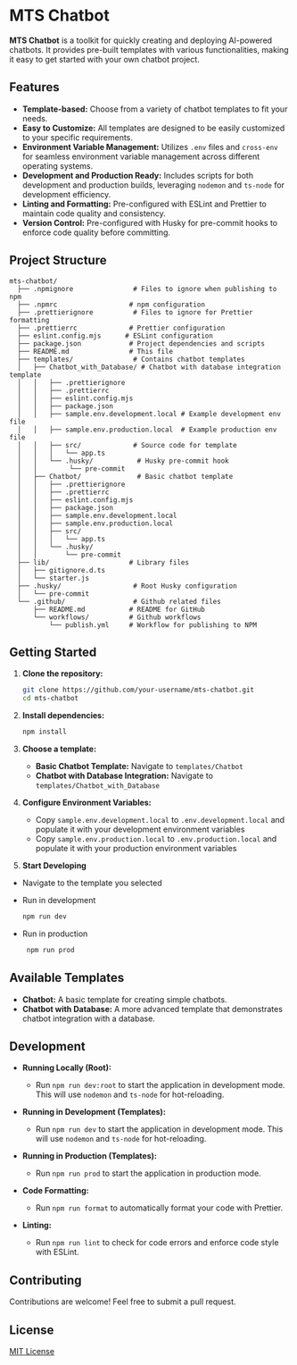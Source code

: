 # MTS Chatbot

**MTS Chatbot** is a toolkit for quickly creating and deploying AI-powered chatbots. It provides pre-built templates with various functionalities, making it easy to get started with your own chatbot project.

## Features

- **Template-based:** Choose from a variety of chatbot templates to fit your needs.
- **Easy to Customize:** All templates are designed to be easily customized to your specific requirements.
- **Environment Variable Management:** Utilizes `.env` files and `cross-env` for seamless environment variable management across different operating systems.
- **Development and Production Ready:** Includes scripts for both development and production builds, leveraging `nodemon` and `ts-node` for development efficiency.
- **Linting and Formatting:** Pre-configured with ESLint and Prettier to maintain code quality and consistency.
- **Version Control:** Pre-configured with Husky for pre-commit hooks to enforce code quality before committing.

## Project Structure

```
mts-chatbot/
  ├── .npmignore               # Files to ignore when publishing to npm
  ├── .npmrc                  # npm configuration
  ├── .prettierignore          # Files to ignore for Prettier formatting
  ├── .prettierrc             # Prettier configuration
  ├── eslint.config.mjs      # ESLint configuration
  ├── package.json            # Project dependencies and scripts
  ├── README.md               # This file
  ├── templates/               # Contains chatbot templates
  │   ├── Chatbot_with_Database/ # Chatbot with database integration template
  │   │   ├── .prettierignore
  │   │   ├── .prettierrc
  │   │   ├── eslint.config.mjs
  │   │   ├── package.json
  │   │   ├── sample.env.development.local # Example development env file
  │   │   ├── sample.env.production.local  # Example production env file
  │   │   ├── src/             # Source code for template
  │   │   │   └── app.ts
  │   │   └── .husky/           # Husky pre-commit hook
  │   │        └── pre-commit
  │   ├── Chatbot/              # Basic chatbot template
  │   │   ├── .prettierignore
  │   │   ├── .prettierrc
  │   │   ├── eslint.config.mjs
  │   │   ├── package.json
  │   │   ├── sample.env.development.local
  │   │   ├── sample.env.production.local
  │   │   ├── src/
  │   │   │   └── app.ts
  │   │   └── .husky/
  │   │       └── pre-commit
  ├── lib/                    # Library files
  │   ├── gitignore.d.ts
  │   └── starter.js
  ├── .husky/                  # Root Husky configuration
  │   └── pre-commit
  └── .github/                 # Github related files
      ├── README.md           # README for GitHub
      └── workflows/          # Github workflows
          └── publish.yml     # Workflow for publishing to NPM

```

## Getting Started

1.  **Clone the repository:**
    ```bash
    git clone https://github.com/your-username/mts-chatbot.git
    cd mts-chatbot
    ```
2.  **Install dependencies:**

    ```bash
    npm install
    ```

3.  **Choose a template:**

    - **Basic Chatbot Template:** Navigate to `templates/Chatbot`
    - **Chatbot with Database Integration:** Navigate to `templates/Chatbot_with_Database`

4.  **Configure Environment Variables:**
    - Copy `sample.env.development.local` to `.env.development.local` and populate it with your development environment variables
    - Copy `sample.env.production.local` to `.env.production.local` and populate it with your production environment variables
5.  **Start Developing**

- Navigate to the template you selected
- Run in development

  ```bash
  npm run dev
  ```

- Run in production

  ```bash
   npm run prod
  ```

## Available Templates

- **Chatbot:** A basic template for creating simple chatbots.
- **Chatbot with Database:** A more advanced template that demonstrates chatbot integration with a database.

## Development

- **Running Locally (Root):**

  - Run `npm run dev:root` to start the application in development mode. This will use `nodemon` and `ts-node` for hot-reloading.

- **Running in Development (Templates):**

  - Run `npm run dev` to start the application in development mode. This will use `nodemon` and `ts-node` for hot-reloading.

- **Running in Production (Templates):**

  - Run `npm run prod` to start the application in production mode.

- **Code Formatting:**

  - Run `npm run format` to automatically format your code with Prettier.

- **Linting:**
  - Run `npm run lint` to check for code errors and enforce code style with ESLint.

## Contributing

Contributions are welcome! Feel free to submit a pull request.

## License

[MIT License](LICENSE)
